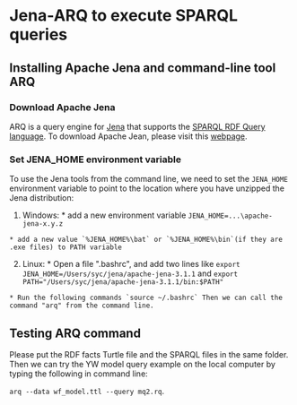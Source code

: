 # Jena-ARQ to execute SPARQL queries

## Installing Apache Jena and command-line tool ARQ

### Download Apache Jena

ARQ is a query engine for [Jena](http://jena.apache.org/) that supports the [SPARQL RDF Query language](http://www.w3.org/TR/sparql11-query/). To download Apache Jean, please visit this [webpage](https://jena.apache.org/download/index.cgi).

### Set JENA_HOME environment variable

To use the Jena tools from the command line, we need to set the `JENA_HOME` environment variable to point to the location where you have unzipped the Jena distribution:

  1. Windows:
    * add a new environment variable `JENA_HOME=...\apache-jena-x.y.z`
    
    * add a new value `%JENA_HOME%\bat` or `%JENA_HOME%\bin`(if they are .exe files) to PATH variable
       
  2. Linux:
    * Open a file ".bashrc", and add two lines like
    `export JENA_HOME=/Users/syc/jena/apache-jena-3.1.1` and
    `export PATH="/Users/syc/jena/apache-jena-3.1.1/bin:$PATH"`
    
    * Run the following commands `source ~/.bashrc` Then we can call the command "arq" from the command line.

## Testing ARQ command
   
Please put the RDF facts Turtle file and the SPARQL files in the same folder. Then we can try the YW model query example on the local computer by typing the following in command line:

 `arq --data wf_model.ttl --query mq2.rq`.
             
